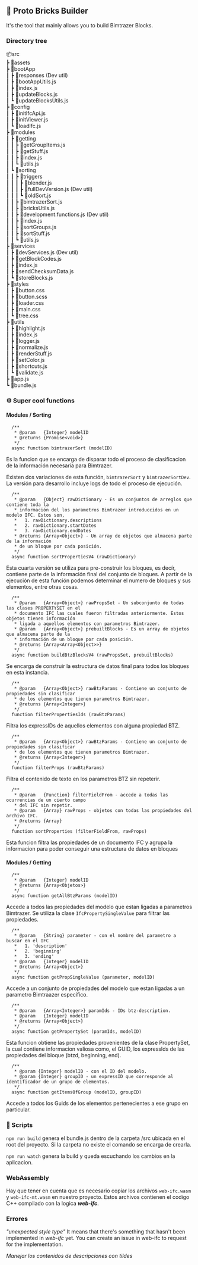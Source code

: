 ## 🏢 Proto Bricks Builder
It's the tool that mainly allows you to build Bimtrazer Blocks.

### Directory tree
📦src <br/>
 ┣ 📂assets <br/>
 ┣ 📂bootApp <br/>
 ┃ ┣ 📂responses (Dev util) <br/>
 ┃ ┣ 📜bootAppUtils.js <br/>
 ┃ ┣ 📜index.js <br/>
 ┃ ┣ 📜updateBlocks.js <br/>
 ┃ ┗ 📜updateBlocksUtils.js <br/>
 ┣ 📂config <br/>
 ┃ ┣ 📜initIfcApi.js <br/>
 ┃ ┣ 📜initViewer.js <br/>
 ┃ ┗ 📜loadIfc.js <br/>
 ┣ 📂modules <br/>
 ┃ ┣ 📂getting <br/>
 ┃ ┃ ┣ 📜getGroupItems.js <br/>
 ┃ ┃ ┣ 📜getStuff.js <br/>
 ┃ ┃ ┣ 📜index.js <br/>
 ┃ ┃ ┗ 📜utils.js <br/>
 ┃ ┗ 📂sorting <br/>
 ┃ ┃ ┣ 📂triggers <br/>
 ┃ ┃ ┃ ┣ 📜blender.js <br/>
 ┃ ┃ ┃ ┣ 📜fullDevVersion.js (Dev util) <br/>
 ┃ ┃ ┃ ┗ 📜oldSort.js <br/>
 ┃ ┃ ┣ 📜bimtrazerSort.js <br/>
 ┃ ┃ ┣ 📜bricksUtils.js <br/>
 ┃ ┃ ┣ 📜development.functions.js (Dev util) <br/>
 ┃ ┃ ┣ 📜index.js <br/>
 ┃ ┃ ┣ 📜sortGroups.js <br/>
 ┃ ┃ ┣ 📜sortStuff.js <br/>
 ┃ ┃ ┗ 📜utils.js <br/>
 ┣ 📂services <br/>
 ┃ ┣ 📜devServices.js (Dev util) <br/>
 ┃ ┣ 📜getBlockCodes.js <br/>
 ┃ ┣ 📜index.js <br/>
 ┃ ┣ 📜sendChecksumData.js <br/>
 ┃ ┗ 📜storeBlocks.js <br/>
 ┣ 📂styles <br/>
 ┃ ┣ 📜button.css <br/>
 ┃ ┣ 📜button.scss <br/>
 ┃ ┣ 📜loader.css <br/>
 ┃ ┣ 📜main.css <br/>
 ┃ ┗ 📜tree.css <br/>
 ┣ 📂utils <br/>
 ┃ ┣ 📜highlight.js <br/>
 ┃ ┣ 📜index.js <br/>
 ┃ ┣ 📜logger.js <br/>
 ┃ ┣ 📜normalize.js <br/>
 ┃ ┣ 📜renderStuff.js <br/>
 ┃ ┣ 📜setColor.js <br/>
 ┃ ┣ 📜shortcuts.js <br/>
 ┃ ┗ 📜validate.js <br/>
 ┣ 📜app.js <br/>
 ┗ 📜bundle.js <br/>

### ⚙ Super cool functions

#### Modules / Sorting

```JS
  /**
   * @param   {Integer} modelID
   * @returns {Promise<void>}
   */
  async function bimtrazerSort (modelID)  
```
Es la funcion que se encarga de disparar todo el proceso de clasificacion de la información necesaria para Bimtrazer.

Existen dos variaciones de esta función, `bimtrazerSort` y `bimtrazerSortDev`. La versión para desarrollo incluye logs de todo el proceso de ejecución.


```JS
  /**
   * @param   {Object} rawDictionary - Es un conjuntos de arreglos que contiene toda la 
   * información del los parametros Bimtrazer introduccidos en un modelo IFC. Estos son,
   *   1. rawDictionary.descriptions
   *   2. rawDictionary.startDates
   *   3. rawDictionary.endDates
   * @returns {Array<Object>} - Un array de objetos que almacena parte de la información
   * de un bloque por cada posición.
   */
  async function sortPropertiesV4 (rawDictionary)  
```
Esta cuarta versión se utiliza para pre-construir los bloques, es decír, contiene parte de la información final del conjunto de bloques. A partir de la ejecución de esta función podemos determinar el numero de bloques y sus elementos, entre otras cosas.


```JS
  /**
   * @param   {Array<Object>} rawPropsSet - Un subconjunto de todas las clases PROPERTYSET en el
   * documento IFC las cuales fueron filtradas anteriormente. Estos objetos tienen información
   * ligada a aquellos elementos con parametros Bimtrazer.
   * @param   {Array<Object>} prebuiltBlocks - Es un array de objetos que almacena parte de la
   * información de un bloque por cada posición.
   * @returns {Array<Array<Object>>}
   */
  async function buildBtzBlocksV4 (rawPropsSet, prebuiltBlocks)  
```
Se encarga de construir la estructura de datos final para todos los bloques en esta instancia.


```JS
  /**
   * @param   {Array<Object>} rawBtzParams - Contiene un conjunto de propiedades sin clasificar
   * de los elementos que tienen parametros Bimtrazer.
   * @returns {Array<Integer>}
   */
  function filterPropertiesIds (rawBtzParams)  
```
Filtra los expressIDs de aquellos elementos con alguna propiedad BTZ.


```JS
  /**
   * @param   {Array<Object>} rawBtzParams - Contiene un conjunto de propiedades sin clasificar
   * de los elementos que tienen parametros Bimtrazer.
   * @returns {Array<Integer>}
   */
  function filterProps (rawBtzParams)  
```
Filtra el contenido de texto en los parametros BTZ sin repeterir.


```JS
  /**
   * @param   {Function} filterFieldFrom - accede a todas las ocurrencias de un cierto campo
   * del IFC sin repetir.
   * @param   {Array} rawProps - objetos con todas las propiedades del archivo IFC.
   * @returns {Array}
   */
  function sortProperties (filterFieldFrom, rawProps)
```
Esta funcion filtra las propiedades de un documento IFC y agrupa
la informacion para poder conseguir una estructura de datos en bloques




#### Modules / Getting

```JS
  /**
   * @param   {Integer} modelID
   * @returns {Array<Objetos>}
   */
  async function getAllBtzParams (modelID)
```
Accede a todos las propiedades del modelo que estan ligadas a parametros Bimtrazer. Se utiliza
la clase `IfcPropertySingleValue` para filtrar las propiedades.


```JS
  /**
   * @param   {String} parameter - con el nombre del parametro a buscar en el IFC
   *   1. 'description'
   *   2. 'beginning'
   *   3. 'ending'
   * @param   {Integer} modelID
   * @returns {Array<Object>}
   */
  async function getPropSingleValue (parameter, modelID)
```
Accede a un conjunto de propiedades del modelo que estan ligadas a un parametro Bimtraazer especifico. 


```JS
  /**
   * @param   {Array<Integer>} paramIds - IDs btz-description.
   * @param   {Integer} modelID
   * @returns {Array<Object>}
   */
  async function getPropertySet (paramIds, modelID)
```
Esta funcion obtiene las propiedades provenientes de la clase PropertySet, 
la cual contiene informacion valiosa como, el GUID, los expressIds de las 
propiedades del bloque (btzd, beginning, end).


```JS
  /**
   * @param {Integer} modelID - con el ID del modelo.
   * @param {Integer} groupID - un expressID que corresponde al identificador de un grupo de elementos.
   */
  async function getItemsOfGroup (modelID, groupID)
```
Accede a todos los Guids de los elementos pertenecientes a ese grupo en particular.


### 🤖 Scripts
`npm run build` genera el bundle.js dentro de la carpeta /src ubicada en el root del proyecto. Si la carpeta no existe el comando se encarga de crearla.

`npm run watch` genera la build y queda escuchando los cambios en la aplicacion.

### WebAssembly
Hay que tener en cuenta que es necesario copiar los archivos `web-ifc.wasm` y `web-ifc-mt.wasm` en nuestro proyecto.
Estos archivos contienen el codigo C++ compilado con la logica **_web-ifc_**.

### Errores
_"unexpected style type"_
It means that there's something that hasn't been implemented in _web-ifc_ yet. You can create an issue in web-ifc to request for the implementation.

_Manejar los contenidos de descripciones con tildes_

